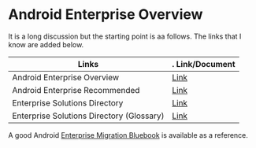 # Android Enterprise Overview

It is a long discussion but the starting point is aa follows. The links that I know are added below. 

Links                                     |.                     Link/Document                          | 
------------------------------            | ----------------------------------------------------------- |
Android Enterprise Overview               | [Link](https://developers.google.com/android/work/overview) |
Android Enterprise Recommended            | [Link](https://www.android.com/enterprise/recommended/)     |
Enterprise Solutions Directory            | [Link](https://androidenterprisepartners.withgoogle.com/)   |
Enterprise Solutions Directory (Glossary) | [Link](https://androidenterprisepartners.withgoogle.com/glossary/emm/#) |

A good Android [Enterprise Migration Bluebook](migration-playbook.pdf) is available as a reference. 



